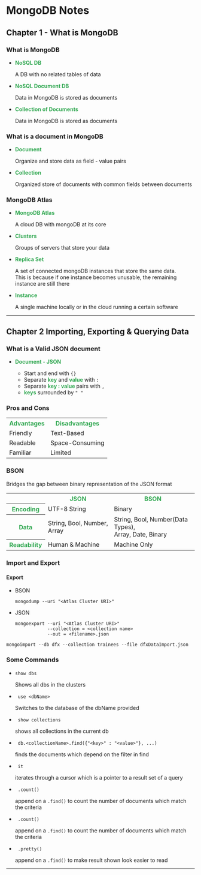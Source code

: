 # MongoDB Notes

## <b>Chapter 1 - What is MongoDB</b>

### <b>What is MongoDB</b>
<ul>
	<li><b style="color:#32a852">NoSQL DB</b></li>
	<p>A DB with no related tables of data</p>

  <li><b style="color:#32a852">NoSQL Document DB</b></li>
	<p>Data in MongoDB is stored as documents</p>

  <li><b style="color:#32a852">Collection of Documents</b></li>
	<p>Data in MongoDB is stored as documents</p>
</ul>

### <b>What is a document in MongoDB</b>
<ul>
	<li><b style="color:#32a852">Document</b></li>
	<p>Organize and store data as field - value pairs</p>

  <li><b style="color:#32a852">Collection</b></li>
	<p>Organized store of documents with common fields between documents</p>
</ul>

### <b>MongoDB Atlas</b>
<ul>
	<li><b style="color:#32a852">MongoDB Atlas</b></li>
	<p>A cloud DB with mongoDB at its core</p>

  <li><b style="color:#32a852">Clusters</b></li>
	<p>Groups of servers that store your data</p>

  <li><b style="color:#32a852">Replica Set</b></li>
	<p>A set of connected mongoDB instances that store the same data.
  <br>This is because if one instance becomes unusable, the remaining instance are still there</p>

  <li><b style="color:#32a852">Instance</b></li>
	<p>A single machine locally or in the cloud running a certain software</p>
</ul>

---

## <b>Chapter 2 Importing, Exporting & Querying Data</b>

### <b>What is a Valid JSON document</b>
<ul>
	<li><b style="color:#32a852">Document - JSON</b></li>
	<ul>
    <li>Start and end with <code>{}</code></li>
    <li>Separate <b style="color:#32a852">key</b> and <b style="color:#32a852">value</b> with  <code>:</code> </li>
    <li>Separate <b style="color:#32a852">key : value </b> pairs with  <code>,</code> </li>
    <li><b style="color:#32a852">keys</b> surrounded by <code>" "</code> </li>
  </ul>
</ul>

### <b>Pros and Cons</b>
<table>
  <tr style="color:#32a852">
    <th>Advantages</th>
    <th>Disadvantages</th>
  </tr>
  <tr>
    <td>Friendly</td>
    <td>Text-Based</td>
  </tr>
  <tr>
    <td>Readable</td>
    <td>Space-Consuming</td>
  </tr>
  <tr>
    <td>Familiar</td>
    <td>Limited</td>
  </tr>
</table>

### <b>BSON</b>
Bridges the gap between binary representation of the JSON format
<table>
  <tr style="color:#32a852">
    <th></th>
    <th>JSON</th>
    <th>BSON</th>
  </tr>
  <tr>
    <th style="color:#32a852">Encoding</th>
    <td>UTF-8 String</td>
    <td>Binary</td>
  </tr>
  <tr>
    <th style="color:#32a852">Data</th>
    <td>String, Bool, Number, Array</td>
    <td>String, Bool, Number(Data Types), <br> Array, Date, Binary</td>
  </tr>
  <tr>
    <th style="color:#32a852">Readability</th>
    <td>Human & Machine</td>
    <td>Machine Only</td>
  </tr>
</table>

### <b>Import and Export</b>

#### <b>Export</b>
- BSON
  ```
  mongodump --uri "<Atlas Cluster URI>"
  ```
- JSON
  ```
  mongoexport --uri "<Atlas Cluster URI>"
              --collection = <collection name>
              --out = <filename>.json
  ```
```
mongoimport --db dfx --collection trainees --file dfxDataImport.json
```

### <b>Some Commands</b>
<ul>
	<li><code>show dbs</code></li>
	<p>Shows all dbs in the clusters</p>
  
  <li><code> use &lt;dbName&gt; </code></li>
	<p>Switches to the database of the dbName provided</p>

  <li><code> show collections</code></li>
	<p>shows all collections in the current db </p>

  <li><code> db.&lt;collectionName&gt;.find({"&lt;key&gt;" : "&lt;value&gt;"}, ...) </code></li>
	<p>finds the documents which depend on the filter in find</p>

  <li><code> it </code></li>
	<p>iterates through a cursor which is a pointer to a result set of a query</p>

  <li><code> .count()</code></li>
	<p>append on a <code>.find()</code> to count the number of documents which match the criteria</p>

  <li><code> .count()</code></li>
	<p>append on a <code>.find()</code> to count the number of documents which match the criteria</p>

  <li><code> .pretty()</code></li>
	<p>append on a <code>.find()</code> to make result shown look easier to read</p>
</ul>

---